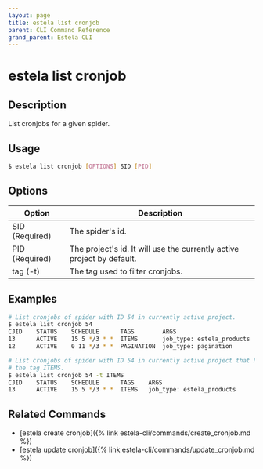 ```yaml
---
layout: page
title: estela list cronjob
parent: CLI Command Reference
grand_parent: Estela CLI
---
```


# estela list cronjob

## Description

List cronjobs for a given spider.

## Usage

```bash
$ estela list cronjob [OPTIONS] SID [PID]
```

## Options

|Option|Description|
| ---- | --------- |
|SID (Required)|The spider's id.|
|PID (Required)|The project's id. It will use the currently active project by default.|
|tag (-t)|The tag used to filter cronjobs.|

## Examples

```bash
# List cronjobs of spider with ID 54 in currently active project.
$ estela list cronjob 54
CJID    STATUS    SCHEDULE      TAGS        ARGS                                                                                                              ENV VARS
13      ACTIVE    15 5 */3 * *  ITEMS       job_type: estela_products
12      ACTIVE    0 11 */3 * *  PAGINATION  job_type: pagination

# List cronjobs of spider with ID 54 in currently active project that have
# the tag ITEMS.
$ estela list cronjob 54 -t ITEMS
CJID    STATUS    SCHEDULE      TAGS    ARGS                                                                                                              ENV VARS
13      ACTIVE    15 5 */3 * *  ITEMS   job_type: estela_products
```

## Related Commands

- [estela create cronjob]({% link estela-cli/commands/create_cronjob.md %})
- [estela update cronjob]({% link estela-cli/commands/update_cronjob.md %})
